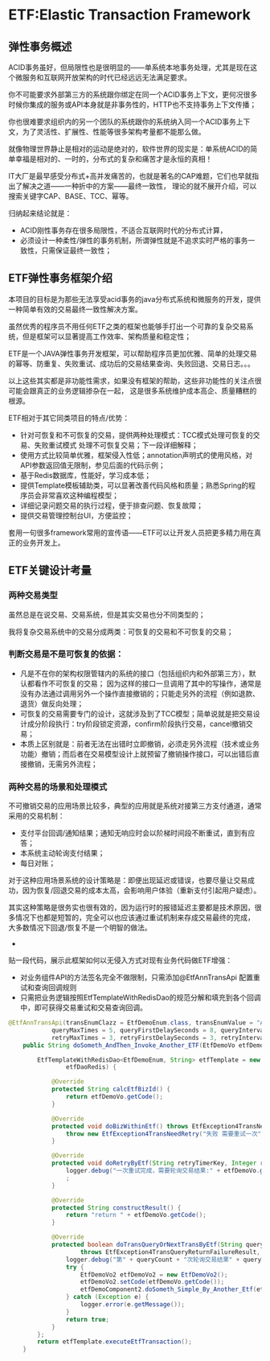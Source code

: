 # ETF:Elastic Transaction Framework
## 弹性事务概述
ACID事务虽好，但局限性也是很明显的——单系统本地事务处理，尤其是现在这个微服务和互联网开放架构的时代已经远远无法满足要求。

你不可能要求外部第三方的系统跟你绑定在同一个ACID事务上下文，更何况很多时候你集成的服务或API本身就是非事务性的，HTTP也不支持事务上下文传播；

你也很难要求组织内的另一个团队的系统跟你的系统纳入同一个ACID事务上下文，为了灵活性、扩展性、性能等很多架构考量都不能那么做。

就像物理世界静止是相对的运动是绝对的，软件世界的现实是：单系统ACID的简单幸福是相对的、一时的，分布式的复杂和痛苦才是永恒的真相！

IT大厂是最早感受分布式+高并发痛苦的，也就是著名的CAP难题，它们也早就指出了解决之道——一种折中的方案——最终一致性，
理论的就不展开介绍，可以搜索关键字CAP、BASE、TCC、幂等。

归纳起来结论就是：
* ACID刚性事务存在很多局限性，不适合互联网时代的分布式计算，
* 必须设计一种柔性/弹性的事务机制，所谓弹性就是不追求实时严格的事务一致性，只需保证最终一致性；

## ETF弹性事务框架介绍
本项目的目标是为那些无法享受acid事务的java分布式系统和微服务的开发，提供一种简单有效的交易最终一致性解决方案。

虽然优秀的程序员不用任何ETF之类的框架也能够手打出一个可靠的复杂交易系统，但是框架可以显著提高工作效率、架构质量和稳定性；

ETF是一个JAVA弹性事务开发框架，可以帮助程序员更加优雅、简单的处理交易的幂等、防重复、失败重试、成功后的交易结果查询、失败回退、交易日志。。。

以上这些其实都是非功能性需求，如果没有框架的帮助，这些非功能性的关注点很可能会跟真正的业务逻辑掺杂在一起，
这是很多系统维护成本高企、质量糟糕的根源。

ETF相对于其它同类项目的特点/优势：
* 针对可恢复和不可恢复的交易，提供两种处理模式：TCC模式处理可恢复的交易、失败重试模式 处理不可恢复交易；下一段详细解释；
* 使用方式比较简单优雅，框架侵入性低；annotation声明式的使用风格，对API参数返回值无限制，参见后面的代码示例；
* 基于Redis数据库，性能好，学习成本低；
* 提供Template模板辅助类，可以显著改善代码风格和质量；熟悉Spring的程序员会非常喜欢这种编程模型；
* 详细记录问题交易的执行过程，便于排查问题、恢复故障；
* 提供交易管理控制台UI，方便监控；

套用一句很多framework常用的宣传语——ETF可以让开发人员把更多精力用在真正的业务开发上。

## ETF关键设计考量
### 两种交易类型
虽然总是在说交易、交易系统，但是其实交易也分不同类型的；

我将复杂交易系统中的交易分成两类：可恢复的交易和不可恢复的交易；

### 判断交易是不是可恢复的依据：
* 凡是不在你的架构权限管辖内的系统的接口（包括组织内和外部第三方），默认都看作不可恢复的交易；
因为这样的接口一旦调用了其中的写操作，通常是没有办法通过调用另外一个操作直接撤销的；只能走另外的流程（例如退款、退货）做反向处理；
* 可恢复的交易需要专门的设计，这就涉及到了TCC模型；简单说就是把交易设计成分阶段执行：try阶段锁定资源，confirm阶段执行交易，cancel撤销交易；
* 本质上区别就是：前者无法在出错时立即撤销，必须走另外流程（技术或业务功能）撤销；而后者在交易模型设计上就预留了撤销操作接口，可以出错后直接撤销，无需另外流程；

### 两种交易的场景和处理模式
不可撤销交易的应用场景比较多，典型的应用就是系统对接第三方支付通道，通常采用的交易机制：
* 支付平台回调/通知结果；通知无响应时会以阶梯时间段不断重试，直到有应答；
* 本系统主动轮询支付结果；
* 每日对账；

对于这种应用场景系统的设计策略是：即便出现延迟或错误，也要尽量让交易成功，因为恢复/回退交易的成本太高，会影响用户体验（重新支付引起用户疑虑）。

其实这种策略是很务实也很有效的，因为运行时的报错延迟主要都是技术原因，很多情况下也都是短暂的，完全可以也应该通过重试机制来存成交易最终的完成，
大多数情况下回退/恢复不是一个明智的做法。


* 
贴一段代码，展示此框架如何以无侵入方式对现有业务代码做ETF增强：
* 对业务组件API的方法签名完全不做限制，只需添加@EtfAnnTransApi 配置重试和查询回调规则
* 只需把业务逻辑按照EtfTemplateWithRedisDao的规范分解和填充到各个回调中，即可获得交易重试和交易查询回调。

``` java
@EtfAnnTransApi(transEnumClazz = EtfDemoEnum.class, transEnumValue = "AndThen_Invoke_Another_ETF", //
			queryMaxTimes = 5, queryFirstDelaySeconds = 8, queryIntervalSeconds = 60, //
			retryMaxTimes = 3, retryFirstDelaySeconds = 3, retryIntervalSeconds = 5)
	public String doSometh_AndThen_Invoke_Another_ETF(EtfDemoVo etfDemoVo) throws Exception {

		EtfTemplateWithRedisDao<EtfDemoEnum, String> etfTemplate = new EtfTemplateWithRedisDao<EtfDemoEnum, String>(
				etfDaoRedis) {

			@Override
			protected String calcEtfBizId() {
				return etfDemoVo.getCode();
			}

			@Override
			protected void doBizWithinEtf() throws EtfException4TransNeedRetry {
				throw new EtfException4TransNeedRetry("失败 需要重试一次");
			}

			@Override
			protected void doRetryByEtf(String retryTimerKey, Integer retryCount) {
				logger.debug("一次重试完成，需要轮询交易结果:" + etfDemoVo.getCode());
				;
			}

			@Override
			protected String constructResult() {
				return "return " + etfDemoVo.getCode();
			}

			@Override
			protected boolean doTransQueryOrNextTransByEtf(String queryTimerKey, Integer queryCount)
					throws EtfException4TransQueryReturnFailureResult, EtfException4MaxQueryTimes {
				logger.debug("第" + queryCount + "次轮询交易结果" + queryTimerKey + "一次性成功");
				try {
					EtfDemoVo2 etfDemoVo2 = new EtfDemoVo2();
					etfDemoVo2.setCode(etfDemoVo.getCode());
					etfDemoComponent2.doSometh_Simple_By_Another_Etf(etfDemoVo2);
				} catch (Exception e) {
					logger.error(e.getMessage());
				}
				return true;
			}
		};
		return etfTemplate.executeEtfTransaction();
	}

